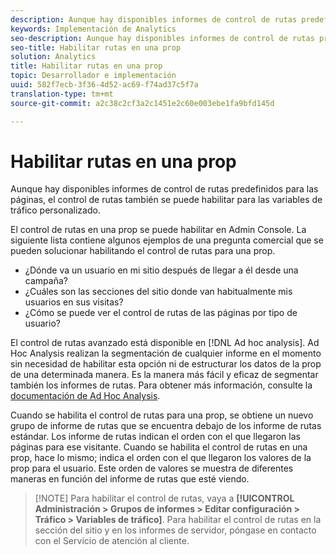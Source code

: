 ```yaml
---
description: Aunque hay disponibles informes de control de rutas predefinidos para las páginas, el control de rutas también se puede habilitar para las variables de tráfico personalizado.
keywords: Implementación de Analytics
seo-description: Aunque hay disponibles informes de control de rutas predefinidos para las páginas, el control de rutas también se puede habilitar para las variables de tráfico personalizado.
seo-title: Habilitar rutas en una prop
solution: Analytics
title: Habilitar rutas en una prop
topic: Desarrollador e implementación
uuid: 582f7ecb-3f36-4d52-ac69-f74ad37c5f7a
translation-type: tm+mt
source-git-commit: a2c38c2cf3a2c1451e2c60e003ebe1fa9bfd145d

---
```



# Habilitar rutas en una prop

Aunque hay disponibles informes de control de rutas predefinidos para las páginas, el control de rutas también se puede habilitar para las variables de tráfico personalizado.

El control de rutas en una prop se puede habilitar en Admin Console. La siguiente lista contiene algunos ejemplos de una pregunta comercial que se pueden solucionar habilitando el control de rutas para una prop.

* ¿Dónde va un usuario en mi sitio después de llegar a él desde una campaña?
* ¿Cuáles son las secciones del sitio donde van habitualmente mis usuarios en sus visitas?
* ¿Cómo se puede ver el control de rutas de las páginas por tipo de usuario?

El control de rutas avanzado está disponible en [!DNL Ad hoc analysis]. Ad Hoc Analysis realizan la segmentación de cualquier informe en el momento sin necesidad de habilitar esta opción ni de estructurar los datos de la prop de una determinada manera. Es la manera más fácil y eficaz de segmentar también los informes de rutas. Para obtener más información, consulte la [documentación de Ad Hoc Analysis](https://marketing.adobe.com/resources/help/en_US/dsc/).

Cuando se habilita el control de rutas para una prop, se obtiene un nuevo grupo de informe de rutas que se encuentra debajo de los informe de rutas estándar. Los informe de rutas indican el orden con el que llegaron las páginas para ese visitante. Cuando se habilita el control de rutas en una prop, hace lo mismo; indica el orden con el que llegaron los valores de la prop para el usuario. Este orden de valores se muestra de diferentes maneras en función del informe de rutas que esté viendo.

> [!NOTE] Para habilitar el control de rutas, vaya a **[!UICONTROL Administración &gt; Grupos de informes &gt; Editar configuración &gt; Tráfico &gt; Variables de tráfico]**. Para habilitar el control de rutas en la sección del sitio y en los informes de servidor, póngase en contacto con el Servicio de atención al cliente.


